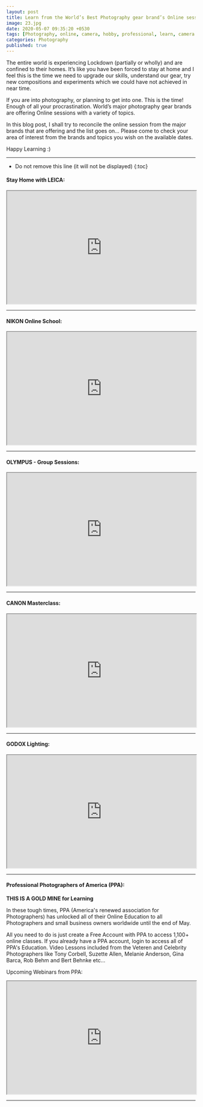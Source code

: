 ```yaml
---
layout: post
title: Learn from the World’s Best Photography gear brand’s Online sessions
image: 23.jpg
date: 2020-05-07 09:35:20 +0530
tags: [Photography, online, camera, hobby, professional, learn, camera gear, brand]
categories: Photography
published: true
---
```

The entire world is experiencing Lockdown (partially or wholly) and are confined to their homes. It’s like you have been forced to stay at home and I feel this is the time we need to upgrade our skills, understand our gear, try new compositions and experiments which we could have not achieved in near time.  

If you are into photography, or planning to get into one.  This is the time! Enough of all your procrastination. World’s major photography gear brands are offering Online sessions with a variety of topics.

In this blog post, I shall try to reconcile the online session from the major brands that are offering and the list goes on… Please come to check your area of interest from the brands and topics you wish on the available dates.

Happy Learning :)

***
* Do not remove this line (it will not be displayed)
{:toc}

#### Stay Home with LEICA:

<iframe width="100%" height="300" src="https://docs.google.com/spreadsheets/d/e/2PACX-1vSbQCiHuyH-AEAw1jXafBaUSPVToiuEYc8oITEPWUxHLndAQoaXyvERL87Hnc6nhVnA8DZK0Qjp853b/pubhtml?gid=0&amp;single=true&amp;widget=true&amp;headers=false"></iframe>

***

#### NIKON Online School:

<iframe width="100%" height="300" src="https://docs.google.com/spreadsheets/d/e/2PACX-1vROtg9yAgzH1wY2nIzfvUPO-dWBcyX92w51l-y9zBj70HFVt3JVtVvyDWiuTX9k8UwgEqTwV-ugRZ76/pubhtml?gid=0&amp;single=true&amp;widget=true&amp;headers=false"></iframe>

***

#### OLYMPUS - Group Sessions:

<iframe width="100%" height="300" src="https://docs.google.com/spreadsheets/d/e/2PACX-1vRlqIamwiqjX7gfk1M4b1f3sqHDFNcY903woiAQs-JPNQ-mcwUg_IveTRM4CcNcJGAsK4JjYWZOUkLh/pubhtml?gid=0&amp;single=true&amp;widget=false&amp;headers=false"></iframe>

***

#### CANON Masterclass:

<iframe width="100%" height="300" src="https://docs.google.com/spreadsheets/d/e/2PACX-1vRx8ZIyB3WaWU7LVC9Bp9aNzFnZKR4_G988--1YfLVE6_RkUszhldqEIHm4t7HlkKNqJ1_CCZ7JMg_B/pubhtml?gid=0&amp;single=true&amp;widget=true&amp;headers=false"></iframe>

***

#### GODOX Lighting:

<iframe width="100%" height="300" src="https://docs.google.com/spreadsheets/d/e/2PACX-1vTgIAYweGY63vmPmLbZ-0pxeh8DdD70OA4dsN4d5hRxzn5f_zhx-87qIbQsnbvzSZAfpFpQ55UCsS8t/pubhtml?gid=0&amp;single=true&amp;widget=true&amp;headers=false"></iframe>

***

#### Professional Photographers of America (PPA):

**THIS IS A GOLD MINE for Learning**

In these tough times, PPA (America's renewed association for Photographers) has unlocked all of their Online Education to all Photographers and small business owners worldwide until the end of May.

All you need to do is just create a Free Account with PPA to access 1,100+ online classes. If you already have a PPA account, login to access all of PPA's Education.
Video Lessons included from the Veteren and Celebrity Photographers like Tony Corbell,  Suzette Allen, Melanie Anderson, Gina Barca, Rob Behm and Bert Behnke etc...

Upcoming Webinars from PPA:

<iframe width="100%" height="300" src="https://docs.google.com/spreadsheets/d/e/2PACX-1vRsJXNq2ot9H4I3yq0TzvUax3m8yz4hoImfGiG7pVmXcTCHCkWArvx3R5jDBTyB5ZypEZ6ifB8tdKx_/pubhtml?gid=0&amp;single=true&amp;widget=true&amp;headers=false"></iframe>

***
